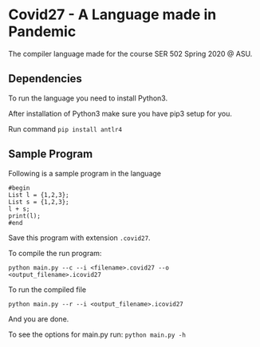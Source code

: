 # Covid27 - A Language made in Pandemic
The compiler language made for the course SER 502 Spring 2020 @ ASU.

## Dependencies
To run the language you need to install Python3. 

After installation of Python3 make sure you have pip3 setup for you.

Run command `pip install antlr4`

## Sample Program
Following is a sample program in the language
```
#begin
List l = {1,2,3};
List s = {1,2,3};
l + s;
print(l);
#end
```

Save this program with extension `.covid27`.

To compile the run program:

`python main.py --c --i <filename>.covid27 --o <output_filename>.icovid27`

To run the compiled file

`python main.py --r --i <output_filename>.icovid27`

And you are done.

To see the options for main.py run: `python main.py -h`